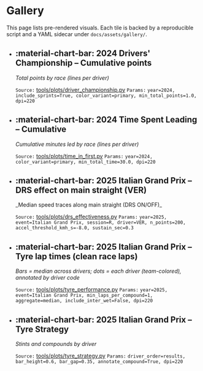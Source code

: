 ﻿# Gallery

This page lists pre-rendered visuals. Each tile is backed by a reproducible script
and a YAML sidecar under `docs/assets/gallery/`.

<!-- AUTO-GALLERY:BEGIN -->

<div class="grid cards" markdown>

- :material-chart-bar: **2024 Drivers' Championship – Cumulative points**
  ---
  _Total points by race (lines per driver)_

  `Source:` [tools/plots/driver_championship.py](https://github.com/kody-sherritze/fastf1_analytics/blob/main/tools/plots/driver_championship.py)
  `Params:` `year=2024, include_sprints=True, color_variant=primary, min_total_points=1.0, dpi=220`

- :material-chart-bar: **2024 Time Spent Leading – Cumulative**
  ---
  _Cumulative minutes led by race (lines per driver)_

  `Source:` [tools/plots/time_in_first.py](https://github.com/kody-sherritze/fastf1_analytics/blob/main/tools/plots/time_in_first.py)
  `Params:` `year=2024, color_variant=primary, min_total_time=30.0, dpi=220`

- :material-chart-bar: **2025 Italian Grand Prix – DRS effect on main straight (VER)**
  ---
  <div class="drs-widget" data-base="{{ base_url }}" data-index="{{ base_url }}/assets/data/drs/index.json" data-default-year="2025" data-default-event="italian_grand_prix" data-default-driver="VER"></div>
  _Median speed traces along main straight (DRS ON/OFF)_

  `Source:` [tools/plots/drs_effectiveness.py](https://github.com/kody-sherritze/fastf1_analytics/blob/main/tools/plots/drs_effectiveness.py)
  `Params:` `year=2025, event=Italian Grand Prix, session=R, driver=VER, n_points=200, accel_threshold_kmh_s=-8.0, sustain_sec=0.3`

- :material-chart-bar: **2025 Italian Grand Prix – Tyre lap times (clean race laps)**
  ---
  _Bars = median across drivers; dots = each driver (team-colored), annotated by driver code_

  `Source:` [tools/plots/tyre_performance.py](https://github.com/kody-sherritze/fastf1_analytics/blob/main/tools/plots/tyre_performance.py)
  `Params:` `year=2025, event=Italian Grand Prix, min_laps_per_compound=1, aggregate=median, include_inter_wet=False, dpi=220`

- :material-chart-bar: **2025 Italian Grand Prix – Tyre Strategy**
  ---
  _Stints and compounds by driver_

  `Source:` [tools/plots/tyre_strategy.py](https://github.com/kody-sherritze/fastf1_analytics/blob/main/tools/plots/tyre_strategy.py)
  `Params:` `driver_order=results, bar_height=0.6, bar_gap=0.35, annotate_compound=True, dpi=220`

</div>


<!-- AUTO-GALLERY:END -->